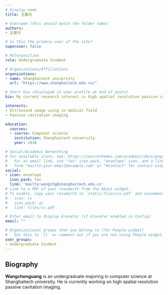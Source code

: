 ```yaml
---
# Display name
title: 王晨光

# Username (this should match the folder name)
authors:
- 王晨光

# Is this the primary user of the site?
superuser: false

# Role/position
role: Undergraduate Student

# Organizations/Affiliations
organizations:
- name: Shanghaitech university
  url: "https://www.shanghaitech.edu.cn/"

# Short bio (displayed in user profile at end of posts)
bio: My current research interest is high spatial resolution passive cavitation imaging.

interests:
- Ultrasound image using in medical field
- Passive cavitation imaging

education:
  courses:
  - course: Computer science
    institution: Shanghaitech university
    year: 2018

# Social/Academic Networking
# For available icons, see: https://sourcethemes.com/academic/docs/page-builder/#icons
#   For an email link, use "fas" icon pack, "envelope" icon, and a link in the
#   form "mailto:your-email@example.com" or "#contact" for contact widget.
social:
- icon: envelope
  icon_pack: fas
  link: 'mailto:wangchg@shanghaitech.edu.cn'
# Link to a PDF of your resume/CV from the About widget.
# To enable, copy your resume/CV to `static/files/cv.pdf` and uncomment the lines below.
# - icon: cv
#   icon_pack: ai
#   link: files/cv.pdf

# Enter email to display Gravatar (if Gravatar enabled in Config)
email: ""

# Organizational groups that you belong to (for People widget)
#   Set this to `[]` or comment out if you are not using People widget.
user_groups:
- Undergraduate Student
---
```

## **Biography**

**Wangchenguang** is an undergraduate majoring in computer science at Shanghaitech university. He is currently working on high spatial resolution passive cavitation imaging.
